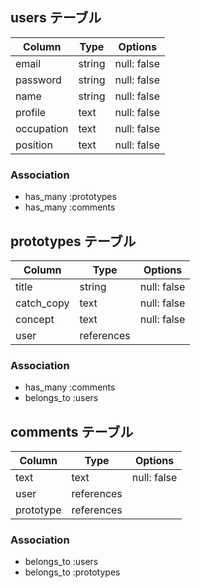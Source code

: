 ## users テーブル

| Column     | Type   | Options     |
| ---------- | ------ | ----------- |
| email      | string | null: false |
| password   | string | null: false |
| name       | string | null: false |
| profile    | text   | null: false |
| occupation | text   | null: false |
| position   | text   | null: false |

### Association

- has_many :prototypes
- has_many :comments

## prototypes テーブル

| Column     | Type         | Options     |
| ---------- | ------------ | ----------- |
| title      | string       | null: false |
| catch_copy | text         | null: false |
| concept    | text         | null: false |
| user       | references   |             |

### Association

- has_many :comments
- belongs_to :users

## comments テーブル

| Column    | Type         | Options     |
| --------- | ------------ | ----------- |
| text      | text         | null: false |
| user      | references   |             |
| prototype | references   |             |

### Association

- belongs_to :users
- belongs_to :prototypes